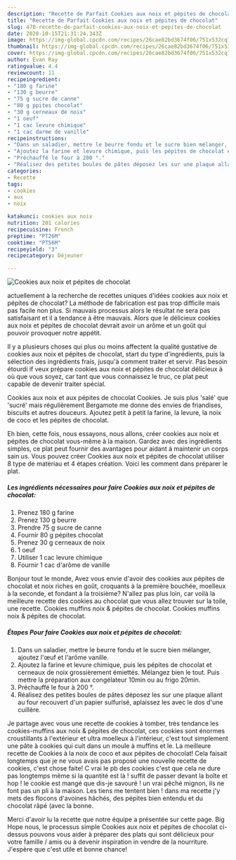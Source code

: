 ```yaml
---
description: "Recette de Parfait Cookies aux noix et pépites de chocolat"
title: "Recette de Parfait Cookies aux noix et pépites de chocolat"
slug: 470-recette-de-parfait-cookies-aux-noix-et-pepites-de-chocolat
date: 2020-10-15T21:31:24.343Z
image: https://img-global.cpcdn.com/recipes/26cae82bd3674f06/751x532cq70/cookies-aux-noix-et-pepites-de-chocolat-photo-principale-de-la-recette.jpg
thumbnail: https://img-global.cpcdn.com/recipes/26cae82bd3674f06/751x532cq70/cookies-aux-noix-et-pepites-de-chocolat-photo-principale-de-la-recette.jpg
cover: https://img-global.cpcdn.com/recipes/26cae82bd3674f06/751x532cq70/cookies-aux-noix-et-pepites-de-chocolat-photo-principale-de-la-recette.jpg
author: Evan Ray
ratingvalue: 4.4
reviewcount: 11
recipeingredient:
- "180 g farine"
- "130 g beurre"
- "75 g sucre de canne"
- "80 g ppites chocolat"
- "30 g cerneaux de noix"
- "1 oeuf"
- "1 cac levure chimique"
- "1 cac darme de vanille"
recipeinstructions:
- "Dans un saladier, mettre le beurre fondu et le sucre bien mélanger, ajoutez l&#39;œuf et l&#39;arôme vanille."
- "Ajoutez la farine et levure chimique, puis les pépites de chocolat et cerneaux de noix grossièrement émiettés. Mélangez bien le tout. Puis mettre la préparation aux congélateur 10min ou au frigo 20min."
- "Préchauffé le four à 200 °."
- "Réalisez des petites boules de pâtes déposez les sur une plaque allant au four recouvert d&#39;un papier sulfurisé, aplaissez les avec le dos d&#39;une cuillère."
categories:
- Recette
tags:
- cookies
- aux
- noix

katakunci: cookies aux noix 
nutrition: 201 calories
recipecuisine: French
preptime: "PT26M"
cooktime: "PT56M"
recipeyield: "3"
recipecategory: Déjeuner

---
```



![Cookies aux noix et pépites de chocolat](https://img-global.cpcdn.com/recipes/26cae82bd3674f06/751x532cq70/cookies-aux-noix-et-pepites-de-chocolat-photo-principale-de-la-recette.jpg)

actuellement à la recherche de recettes uniques d'idées cookies aux noix et pépites de chocolat? La méthode de fabrication est pas trop difficile mais pas facile non plus. Si mauvais processus alors le résultat ne sera pas satisfaisant et il a tendance à être mauvais. Alors que le délicieux cookies aux noix et pépites de chocolat devrait avoir un arôme et un goût qui pouvoir provoquer notre appétit.

Il y a plusieurs choses qui plus ou moins affectent la qualité gustative de cookies aux noix et pépites de chocolat, start du type d'ingrédients, puis la sélection des ingrédients frais, jusqu'à comment traiter et servir. Pas besoin étourdi if veux prépare cookies aux noix et pépites de chocolat délicieux à où que vous soyez, car tant que vous connaissez le truc, ce plat peut capable de devenir traiter spécial.

Cookies aux noix et aux pépites de chocolat Cookies. Je suis plus &#39;salé&#39; que &#39;sucré&#39; mais régulièrement Bergamote me donne des envies de friandises, biscuits et autres douceurs. Ajoutez petit à petit la farine, la levure, la noix de coco et les pépites de chocolat.


Eh bien, cette fois, nous essayons, nous allons, créer cookies aux noix et pépites de chocolat vous-même à la maison. Gardez avec des ingrédients simples, ce plat peut fournir des avantages pour aidant à maintenir un corps sain us. Vous pouvez créer Cookies aux noix et pépites de chocolat utiliser 8 type de matériau et 4 étapes création. Voici les comment dans préparer le plat.

<!--inarticleads1-->

##### Les ingrédients nécessaires pour faire Cookies aux noix et pépites de chocolat:

1. Prenez 180 g farine
1. Prenez 130 g beurre
1. Prendre 75 g sucre de canne
1. Fournir 80 g pépites chocolat
1. Prenez 30 g cerneaux de noix
1.  1 oeuf
1. Utiliser 1 cac levure chimique
1. Fournir 1 cac d&#39;arôme de vanille


Bonjour tout le monde, Avez vous envie d&#39;avoir des cookies aux pépites de chocolat et noix riches en goût, croquants à la première bouchée, moelleux à la seconde, et fondant à la troisième? N&#39;allez pas plus loin, car voilà la meilleure recette des cookies au chocolat que vous allez trouver sur la toile, une recette. Cookies muffins noix &amp; pépites de chocolat. Cookies muffins noix &amp; pépites de chocolat. 

<!--inarticleads2-->

##### Étapes Pour faire Cookies aux noix et pépites de chocolat:

1. Dans un saladier, mettre le beurre fondu et le sucre bien mélanger, ajoutez l&#39;œuf et l&#39;arôme vanille.
1. Ajoutez la farine et levure chimique, puis les pépites de chocolat et cerneaux de noix grossièrement émiettés. Mélangez bien le tout. Puis mettre la préparation aux congélateur 10min ou au frigo 20min.
1. Préchauffé le four à 200 °.
1. Réalisez des petites boules de pâtes déposez les sur une plaque allant au four recouvert d&#39;un papier sulfurisé, aplaissez les avec le dos d&#39;une cuillère.


Je partage avec vous une recette de cookies à tomber, très tendance les cookies-muffins aux noix &amp; pépites de chocolat, ces cookies sont énormes croustillants à l&#39;extérieur et ultra moelleux à l&#39;intérieur, c&#39;est tout simplement une pâte à cookies qui cuit dans un moule à muffins et le. La meilleure recette de Cookies à la noix de coco et aux pépites de chocolat! Cela faisait longtemps que je ne vous avais pas proposé une nouvelle recette de cookies, c&#39;est chose faite! C vrai le pb des cookies c&#39;est que cela ne dure pas longtemps même si la quantité est là ! suffit de passer devant la boîte et hop ! le cookie est mangé que dis-je savouré ! un vrai pêché mignon, ils ne font pas un pli à la maison. Les tiens me tentent bien ! dans ma recette j&#39;y mets des flocons d&#39;avoines hâchés, des pépites bien entendu et du chocolat râpé (avec la bonne. 


Merci d'avoir lu la recette que notre équipe a présentée sur cette page. Big Hope nous, le processus simple Cookies aux noix et pépites de chocolat ci-dessus pouvons vous aider à préparer des plats qui sont délicieux pour votre famille / amis ou à devenir inspiration in vendre de la nourriture. J'espère que c'est utile et bonne chance!
